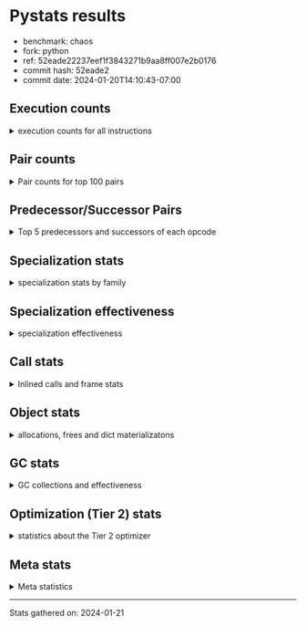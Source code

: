 
# Pystats results

- benchmark: chaos
- fork: python
- ref: 52eade22237eef1f3843271b9aa8ff007e2b0176
- commit hash: 52eade2
- commit date: 2024-01-20T14:10:43-07:00

## Execution counts

<details>
<summary> execution counts for all instructions </summary>

|Name | Count | Self | Cumulative | Miss ratio | 
|---|---:|---:|---:|---:|
| LOAD_FAST | 165,252,000 | 19.1% | 19.1% |  |
| LOAD_FAST_LOAD_FAST | 88,024,880 | 10.2% | 29.2% |  |
| LOAD_ATTR_INSTANCE_VALUE | 86,137,620 | 9.9% | 39.2% |  |
| STORE_FAST | 58,386,640 | 6.7% | 45.9% |  |
| BINARY_OP_SUBTRACT_INT | 46,007,580 | 5.3% | 51.2% |  |
| LOAD_CONST | 43,399,280 | 5.0% | 56.2% |  |
| BINARY_SUBSCR_LIST_INT | 33,318,400 | 3.8% | 60.1% |  |
| BINARY_OP_ADD_INT | 32,362,900 | 3.7% | 63.8% |  |
| BINARY_OP_MULTIPLY_FLOAT | 30,799,900 | 3.6% | 67.3% |  |
| BINARY_OP | 29,632,980 | 3.4% | 70.8% |  |
| BINARY_OP_ADD_FLOAT | 19,999,920 | 2.3% | 73.1% |  |
| RESUME_CHECK | 19,200,100 | 2.2% | 75.3% |  |
| RETURN_VALUE | 18,800,100 | 2.2% | 77.5% |  |
| STORE_ATTR_INSTANCE_VALUE | 17,605,200 | 2.0% | 79.5% |  |
| FOR_ITER_RANGE | 16,887,300 | 1.9% | 81.4% |  |
| JUMP_BACKWARD | 11,830,960 | 1.4% | 82.8% |  |
| LOAD_ATTR_METHOD_WITH_VALUES | 10,799,840 | 1.2% | 84.0% |  |
| CALL_PY_EXACT_ARGS | 10,399,860 | 1.2% | 85.2% |  |
| LOAD_GLOBAL_BUILTIN | 10,008,380 | 1.2% | 86.4% |  |
| POP_JUMP_IF_FALSE | 9,795,280 | 1.1% | 87.5% |  |
| LOAD_GLOBAL_MODULE | 9,600,060 | 1.1% | 88.6% |  |
| COMPARE_OP | 6,728,640 | 0.8% | 89.4% |  |
| CALL_BUILTIN_CLASS | 6,400,040 | 0.7% | 90.1% |  |
| RETURN_CONST | 6,000,240 | 0.7% | 90.8% |  |
| POP_JUMP_IF_NOT_NONE | 6,000,000 | 0.7% | 91.5% |  |
| EXIT_INIT_CHECK | 5,600,020 | 0.6% | 92.2% |  |
| CALL_ALLOC_AND_ENTER_INIT | 5,600,020 | 0.6% | 92.8% |  |
| GET_ITER | 5,200,160 | 0.6% | 93.4% |  |
| STORE_SUBSCR_LIST_INT | 5,199,980 | 0.6% | 94.0% |  |
| BINARY_SUBSCR_TUPLE_INT | 5,199,900 | 0.6% | 94.6% |  |
| COMPARE_OP_INT | 4,194,960 | 0.5% | 95.1% |  |
| PUSH_NULL | 4,002,880 | 0.5% | 95.6% |  |
| POP_JUMP_IF_TRUE | 3,926,160 | 0.5% | 96.0% |  |
| LIST_APPEND | 3,220,480 | 0.4% | 96.4% |  |
| CALL_LEN | 3,207,400 | 0.4% | 96.8% |  |
| CALL_BUILTIN_O | 3,202,320 | 0.4% | 97.1% |  |
| SWAP | 2,792,720 | 0.3% | 97.5% |  |
| BUILD_TUPLE | 2,400,160 | 0.3% | 97.7% |  |
| BINARY_OP_SUBTRACT_FLOAT | 2,399,940 | 0.3% | 98.0% |  |
| INTERPRETER_EXIT | 2,000,140 | 0.2% | 98.2% |  |
| LOAD_ATTR_MODULE | 2,000,100 | 0.2% | 98.5% |  |
| CALL | 1,602,840 | 0.2% | 98.7% |  |
| COMPARE_OP_FLOAT | 1,599,920 | 0.2% | 98.8% |  |
| POP_TOP | 1,592,880 | 0.2% | 99.0% |  |
| BUILD_LIST | 820,560 | 0.1% | 99.1% |  |
| LOAD_ATTR | 803,220 | 0.1% | 99.2% |  |
| LOAD_FAST_AND_CLEAR | 800,080 | 0.1% | 99.3% |  |
| COPY | 800,000 | 0.1% | 99.4% |  |
| IS_OP | 800,000 | 0.1% | 99.5% |  |
| CALL_METHOD_DESCRIPTOR_NOARGS | 799,980 | 0.1% | 99.6% |  |
| LOAD_ATTR_METHOD_NO_DICT | 799,980 | 0.1% | 99.7% |  |
| CALL_ISINSTANCE | 400,140 | 0.0% | 99.7% |  |
| TO_BOOL_BOOL | 400,140 | 0.0% | 99.8% |  |
| UNARY_NEGATIVE | 400,000 | 0.0% | 99.8% |  |
| JUMP_FORWARD | 400,000 | 0.0% | 99.9% |  |
| STORE_FAST_STORE_FAST | 400,000 | 0.0% | 99.9% |  |
| CALL_PY_WITH_DEFAULTS | 399,980 | 0.0% | 100.0% |  |
| UNPACK_SEQUENCE_TWO_TUPLE | 399,980 | 0.0% | 100.0% |  |
| BINARY_SUBSCR | 8,100 | 0.0% | 100.0% |  |
| LOAD_GLOBAL | 1,120 | 0.0% | 100.0% |  |
| LOAD_DEREF | 240 | 0.0% | 100.0% |  |
| RESUME | 220 | 0.0% | 100.0% |  |
| STORE_ATTR | 180 | 0.0% | 100.0% |  |
| COPY_FREE_VARS | 160 | 0.0% | 100.0% |  |
| TO_BOOL | 120 | 0.0% | 100.0% |  |
| FOR_ITER | 120 | 0.0% | 100.0% |  |
| CALL_METHOD_DESCRIPTOR_FAST | 80 | 0.0% | 100.0% | 100.0% |
| NOP | 80 | 0.0% | 100.0% |  |
| CALL_FUNCTION_EX | 80 | 0.0% | 100.0% |  |
| CALL_TYPE_1 | 80 | 0.0% | 100.0% |  |
| LOAD_SUPER_ATTR_METHOD | 80 | 0.0% | 100.0% |  |
| TO_BOOL_NONE | 60 | 0.0% | 100.0% |  |
| STORE_SUBSCR | 40 | 0.0% | 100.0% |  |
| UNPACK_SEQUENCE | 40 | 0.0% | 100.0% |  |
| LOAD_SUPER_ATTR | 20 | 0.0% | 100.0% |  |


</details>

## Pair counts

<details>
<summary> Pair counts for top 100 pairs </summary>

|Pair | Count | Self | Cumulative | 
|---|---:|---:|---:|
| LOAD_FAST LOAD_ATTR_INSTANCE_VALUE | 76,306,920 | 8.8% | 8.8% |
| LOAD_ATTR_INSTANCE_VALUE LOAD_FAST | 43,323,120 | 5.0% | 13.8% |
| STORE_FAST LOAD_FAST_LOAD_FAST | 34,461,920 | 4.0% | 17.8% |
| LOAD_FAST BINARY_OP_MULTIPLY_FLOAT | 28,800,000 | 3.3% | 21.1% |
| LOAD_FAST_LOAD_FAST STORE_ATTR_INSTANCE_VALUE | 16,800,240 | 1.9% | 23.0% |
| LOAD_CONST BINARY_OP_ADD_INT | 16,163,000 | 1.9% | 24.9% |
| STORE_FAST LOAD_FAST | 15,600,240 | 1.8% | 26.7% |
| BINARY_OP_MULTIPLY_FLOAT BINARY_OP_ADD_FLOAT | 15,599,880 | 1.8% | 28.5% |
| BINARY_OP_ADD_INT LOAD_FAST | 15,200,000 | 1.8% | 30.3% |
| BINARY_OP_MULTIPLY_FLOAT LOAD_FAST | 15,199,960 | 1.8% | 32.0% |
| LOAD_FAST_LOAD_FAST BINARY_OP_SUBTRACT_INT | 15,199,920 | 1.8% | 33.8% |
| FOR_ITER_RANGE STORE_FAST | 13,679,780 | 1.6% | 35.3% |
| BINARY_OP_SUBTRACT_INT BINARY_SUBSCR_LIST_INT | 13,600,000 | 1.6% | 36.9% |
| LOAD_FAST_LOAD_FAST LOAD_CONST | 13,200,000 | 1.5% | 38.4% |
| LOAD_CONST BINARY_OP_SUBTRACT_INT | 12,807,560 | 1.5% | 39.9% |
| BINARY_OP STORE_FAST | 12,000,100 | 1.4% | 41.3% |
| BINARY_OP_ADD_FLOAT LOAD_FAST | 11,999,920 | 1.4% | 42.7% |
| JUMP_BACKWARD FOR_ITER_RANGE | 11,687,140 | 1.3% | 44.0% |
| STORE_ATTR_INSTANCE_VALUE LOAD_FAST_LOAD_FAST | 11,200,160 | 1.3% | 45.3% |
| CALL_PY_EXACT_ARGS RESUME_CHECK | 10,399,860 | 1.2% | 46.5% |
| LOAD_FAST_LOAD_FAST BINARY_OP | 10,000,120 | 1.2% | 47.7% |
| RESUME_CHECK LOAD_FAST | 10,000,020 | 1.2% | 48.8% |
| BINARY_OP LOAD_FAST_LOAD_FAST | 10,000,000 | 1.2% | 50.0% |
| LOAD_FAST BINARY_OP_SUBTRACT_INT | 9,600,000 | 1.1% | 51.1% |
| BINARY_OP_SUBTRACT_INT BINARY_OP | 9,600,000 | 1.1% | 52.2% |
| BINARY_SUBSCR_LIST_INT STORE_FAST | 9,600,000 | 1.1% | 53.3% |
| LOAD_ATTR_INSTANCE_VALUE BINARY_OP_ADD_INT | 9,600,000 | 1.1% | 54.4% |
| BINARY_OP_ADD_INT BINARY_SUBSCR_LIST_INT | 9,363,040 | 1.1% | 55.5% |
| RETURN_VALUE STORE_FAST | 9,200,020 | 1.1% | 56.6% |
| LOAD_FAST_LOAD_FAST LOAD_ATTR_INSTANCE_VALUE | 9,029,680 | 1.0% | 57.6% |
| LOAD_FAST LOAD_CONST | 8,963,520 | 1.0% | 58.6% |
| LOAD_ATTR_INSTANCE_VALUE BINARY_OP_SUBTRACT_INT | 8,400,000 | 1.0% | 59.6% |
| BINARY_OP_SUBTRACT_INT LOAD_CONST | 8,399,980 | 1.0% | 60.6% |
| LOAD_ATTR_INSTANCE_VALUE LOAD_CONST | 8,007,360 | 0.9% | 61.5% |
| LOAD_FAST RETURN_VALUE | 7,600,080 | 0.9% | 62.4% |
| BINARY_OP_SUBTRACT_INT LOAD_FAST | 7,200,000 | 0.8% | 63.2% |
| LOAD_GLOBAL_BUILTIN LOAD_FAST | 6,407,600 | 0.7% | 63.9% |
| LOAD_GLOBAL_MODULE LOAD_FAST | 6,400,000 | 0.7% | 64.7% |
| RESUME_CHECK LOAD_FAST_LOAD_FAST | 6,000,060 | 0.7% | 65.4% |
| LOAD_FAST POP_JUMP_IF_NOT_NONE | 6,000,000 | 0.7% | 66.1% |
| STORE_FAST LOAD_GLOBAL_BUILTIN | 5,999,920 | 0.7% | 66.8% |
| LOAD_FAST_LOAD_FAST LOAD_FAST | 5,896,240 | 0.7% | 67.4% |
| POP_JUMP_IF_FALSE LOAD_FAST | 5,856,320 | 0.7% | 68.1% |
| STORE_ATTR_INSTANCE_VALUE RETURN_CONST | 5,604,860 | 0.6% | 68.8% |
| EXIT_INIT_CHECK RETURN_VALUE | 5,600,020 | 0.6% | 69.4% |
| RETURN_CONST EXIT_INIT_CHECK | 5,600,020 | 0.6% | 70.0% |
| CALL_ALLOC_AND_ENTER_INIT RESUME_CHECK | 5,600,020 | 0.6% | 70.7% |
| LOAD_FAST BINARY_OP_ADD_INT | 5,600,000 | 0.6% | 71.3% |
| LOAD_FAST LOAD_ATTR_METHOD_WITH_VALUES | 5,599,720 | 0.6% | 72.0% |
| BINARY_OP_SUBTRACT_INT STORE_FAST | 5,200,200 | 0.6% | 72.6% |
| CALL_BUILTIN_CLASS GET_ITER | 5,200,100 | 0.6% | 73.2% |
| BINARY_SUBSCR_LIST_INT LOAD_FAST_LOAD_FAST | 5,199,980 | 0.6% | 73.8% |
| STORE_SUBSCR_LIST_INT JUMP_BACKWARD | 5,199,980 | 0.6% | 74.4% |
| LOAD_FAST_LOAD_FAST BINARY_SUBSCR_LIST_INT | 5,199,960 | 0.6% | 75.0% |
| BINARY_OP_ADD_FLOAT CALL_ALLOC_AND_ENTER_INIT | 5,199,960 | 0.6% | 75.6% |
| BINARY_SUBSCR_LIST_INT LOAD_ATTR_METHOD_WITH_VALUES | 5,199,960 | 0.6% | 76.2% |
| LOAD_CONST BINARY_SUBSCR_TUPLE_INT | 5,199,800 | 0.6% | 76.8% |
| RETURN_VALUE LOAD_FAST_LOAD_FAST | 4,800,000 | 0.6% | 77.3% |
| LOAD_FAST_LOAD_FAST CALL_PY_EXACT_ARGS | 4,800,000 | 0.6% | 77.9% |
| LOAD_FAST_LOAD_FAST STORE_SUBSCR_LIST_INT | 4,800,000 | 0.6% | 78.4% |
| POP_JUMP_IF_NOT_NONE LOAD_GLOBAL_MODULE | 4,800,000 | 0.6% | 79.0% |
| LOAD_ATTR_METHOD_WITH_VALUES LOAD_FAST_LOAD_FAST | 4,800,000 | 0.6% | 79.6% |
| GET_ITER FOR_ITER_RANGE | 4,400,040 | 0.5% | 80.1% |
| COMPARE_OP_INT POP_JUMP_IF_FALSE | 4,194,960 | 0.5% | 80.5% |
| LOAD_CONST BINARY_OP | 4,000,480 | 0.5% | 81.0% |
| BINARY_OP_ADD_INT CALL_BUILTIN_CLASS | 4,000,000 | 0.5% | 81.5% |
| PUSH_NULL LOAD_FAST | 3,602,560 | 0.4% | 81.9% |
| BINARY_OP LOAD_FAST | 3,600,280 | 0.4% | 82.3% |
| LOAD_ATTR_METHOD_WITH_VALUES CALL_PY_EXACT_ARGS | 3,599,800 | 0.4% | 82.7% |
| COMPARE_OP POP_JUMP_IF_TRUE | 3,526,080 | 0.4% | 83.1% |
| LIST_APPEND JUMP_BACKWARD | 3,220,480 | 0.4% | 83.5% |
| LOAD_ATTR_INSTANCE_VALUE CALL_LEN | 3,207,360 | 0.4% | 83.9% |
| COMPARE_OP POP_JUMP_IF_FALSE | 3,200,240 | 0.4% | 84.2% |
| BINARY_SUBSCR_LIST_INT LIST_APPEND | 3,200,000 | 0.4% | 84.6% |
| BINARY_SUBSCR_TUPLE_INT COMPARE_OP | 3,200,000 | 0.4% | 85.0% |
| LOAD_ATTR_INSTANCE_VALUE LOAD_FAST_LOAD_FAST | 3,200,000 | 0.4% | 85.3% |
| POP_JUMP_IF_FALSE LOAD_FAST_LOAD_FAST | 2,999,680 | 0.3% | 85.7% |
| CALL_LEN LOAD_FAST | 2,800,000 | 0.3% | 86.0% |
| RESUME_CHECK LOAD_GLOBAL_MODULE | 2,799,920 | 0.3% | 86.3% |
| LOAD_FAST BINARY_SUBSCR_LIST_INT | 2,755,400 | 0.3% | 86.7% |
| BINARY_SUBSCR_LIST_INT COMPARE_OP | 2,726,080 | 0.3% | 87.0% |
| LOAD_FAST_LOAD_FAST COMPARE_OP_INT | 2,698,440 | 0.3% | 87.3% |
| BINARY_OP BINARY_OP_ADD_FLOAT | 2,400,160 | 0.3% | 87.6% |
| BINARY_OP_ADD_INT LOAD_CONST | 2,400,000 | 0.3% | 87.8% |
| FOR_ITER_RANGE JUMP_BACKWARD | 2,400,000 | 0.3% | 88.1% |
| LOAD_GLOBAL_BUILTIN LOAD_FAST_LOAD_FAST | 2,400,000 | 0.3% | 88.4% |
| LOAD_ATTR_METHOD_WITH_VALUES LOAD_FAST | 2,399,940 | 0.3% | 88.7% |
| POP_JUMP_IF_TRUE LOAD_FAST_LOAD_FAST | 2,163,040 | 0.2% | 88.9% |
| LOAD_FAST BINARY_OP | 2,020,520 | 0.2% | 89.1% |
| BUILD_TUPLE RETURN_VALUE | 2,007,440 | 0.2% | 89.4% |
| CALL_BUILTIN_O STORE_FAST | 2,002,340 | 0.2% | 89.6% |
| LOAD_FAST CALL_BUILTIN_O | 2,002,280 | 0.2% | 89.8% |
| CACHE RESUME_CHECK | 2,000,060 | 0.2% | 90.1% |
| LOAD_ATTR_MODULE PUSH_NULL | 2,000,040 | 0.2% | 90.3% |
| RETURN_VALUE INTERPRETER_EXIT | 2,000,000 | 0.2% | 90.5% |
| BINARY_SUBSCR_LIST_INT BUILD_TUPLE | 2,000,000 | 0.2% | 90.8% |
| BINARY_SUBSCR_LIST_INT LOAD_FAST | 2,000,000 | 0.2% | 91.0% |
| LOAD_ATTR_INSTANCE_VALUE LOAD_GLOBAL_BUILTIN | 2,000,000 | 0.2% | 91.2% |
| LOAD_GLOBAL_MODULE LOAD_ATTR_MODULE | 1,999,960 | 0.2% | 91.5% |
| LOAD_FAST CALL_PY_EXACT_ARGS | 1,999,920 | 0.2% | 91.7% |


</details>

## Predecessor/Successor Pairs

<details>
<summary> Top 5 predecessors and successors of each opcode </summary>

### CACHE

<details>
<summary> Successors and predecessors for CACHE </summary>

|Successors | Count | Percentage | 
|---|---:|---:|
| RESUME_CHECK | 2,000,060 | 100.0% |
| RESUME | 80 | 0.0% |


</details>

### BINARY_SUBSCR

<details>
<summary> Successors and predecessors for BINARY_SUBSCR </summary>

|Predecessors | Count | Percentage | 
|---|---:|---:|
| LOAD_CONST | 7,640 | 94.3% |
| BINARY_SUBSCR | 220 | 2.7% |
| LOAD_FAST | 120 | 1.5% |
| BINARY_SUBSCR_TUPLE_INT | 80 | 1.0% |
| LOAD_FAST_LOAD_FAST | 40 | 0.5% |

|Successors | Count | Percentage | 
|---|---:|---:|
| CALL | 7,460 | 92.1% |
| BINARY_SUBSCR | 220 | 2.7% |
| BINARY_SUBSCR_LIST_INT | 160 | 2.0% |
| BINARY_SUBSCR_TUPLE_INT | 100 | 1.2% |
| BINARY_OP | 80 | 1.0% |


</details>

### EXIT_INIT_CHECK

<details>
<summary> Successors and predecessors for EXIT_INIT_CHECK </summary>

|Predecessors | Count | Percentage | 
|---|---:|---:|
| RETURN_CONST | 5,600,020 | 100.0% |

|Successors | Count | Percentage | 
|---|---:|---:|
| RETURN_VALUE | 5,600,020 | 100.0% |


</details>

### GET_ITER

<details>
<summary> Successors and predecessors for GET_ITER </summary>

|Predecessors | Count | Percentage | 
|---|---:|---:|
| CALL_BUILTIN_CLASS | 5,200,100 | 100.0% |
| CALL | 60 | 0.0% |

|Successors | Count | Percentage | 
|---|---:|---:|
| FOR_ITER_RANGE | 4,400,040 | 84.6% |
| LOAD_FAST_AND_CLEAR | 800,080 | 15.4% |
| FOR_ITER | 40 | 0.0% |


</details>

### INTERPRETER_EXIT

<details>
<summary> Successors and predecessors for INTERPRETER_EXIT </summary>

|Predecessors | Count | Percentage | 
|---|---:|---:|
| RETURN_VALUE | 2,000,000 | 100.0% |
| RETURN_CONST | 140 | 0.0% |


</details>

### NOP

<details>
<summary> Successors and predecessors for NOP </summary>

|Predecessors | Count | Percentage | 
|---|---:|---:|
| POP_TOP | 80 | 100.0% |

|Successors | Count | Percentage | 
|---|---:|---:|
| LOAD_DEREF | 80 | 100.0% |


</details>

### POP_TOP

<details>
<summary> Successors and predecessors for POP_TOP </summary>

|Predecessors | Count | Percentage | 
|---|---:|---:|
| STORE_FAST | 800,000 | 50.2% |
| RETURN_CONST | 400,080 | 25.1% |
| SWAP | 392,560 | 24.6% |
| CALL | 160 | 0.0% |
| CALL_METHOD_DESCRIPTOR_FAST | 80 | 0.0% |

|Successors | Count | Percentage | 
|---|---:|---:|
| LOAD_FAST | 1,200,080 | 75.3% |
| RETURN_VALUE | 392,560 | 24.6% |
| NOP | 80 | 0.0% |
| LOAD_CONST | 80 | 0.0% |
| LOAD_GLOBAL | 40 | 0.0% |


</details>

### PUSH_NULL

<details>
<summary> Successors and predecessors for PUSH_NULL </summary>

|Predecessors | Count | Percentage | 
|---|---:|---:|
| LOAD_ATTR_MODULE | 2,000,040 | 50.0% |
| LOAD_FAST | 1,202,640 | 30.0% |
| BINARY_SUBSCR_LIST_INT | 799,960 | 20.0% |
| LOAD_ATTR | 120 | 0.0% |
| LOAD_DEREF | 80 | 0.0% |

|Successors | Count | Percentage | 
|---|---:|---:|
| LOAD_FAST | 3,602,560 | 90.0% |
| LOAD_GLOBAL_BUILTIN | 399,960 | 10.0% |
| CALL | 320 | 0.0% |
| LOAD_GLOBAL | 40 | 0.0% |


</details>

### RETURN_VALUE

<details>
<summary> Successors and predecessors for RETURN_VALUE </summary>

|Predecessors | Count | Percentage | 
|---|---:|---:|
| LOAD_FAST | 7,600,080 | 40.4% |
| EXIT_INIT_CHECK | 5,600,020 | 29.8% |
| BUILD_TUPLE | 2,007,440 | 10.7% |
| CALL_BUILTIN_O | 1,199,980 | 6.4% |
| RETURN_VALUE | 800,000 | 4.3% |

|Successors | Count | Percentage | 
|---|---:|---:|
| STORE_FAST | 9,200,020 | 48.9% |
| LOAD_FAST_LOAD_FAST | 4,800,000 | 25.5% |
| INTERPRETER_EXIT | 2,000,000 | 10.6% |
| RETURN_VALUE | 800,000 | 4.3% |
| BINARY_OP | 800,000 | 4.3% |


</details>

### STORE_SUBSCR

<details>
<summary> Successors and predecessors for STORE_SUBSCR </summary>

|Predecessors | Count | Percentage | 
|---|---:|---:|
| BINARY_OP | 20 | 50.0% |
| BINARY_OP_SUBTRACT_INT | 20 | 50.0% |

|Successors | Count | Percentage | 
|---|---:|---:|
| JUMP_BACKWARD | 20 | 50.0% |
| STORE_SUBSCR_LIST_INT | 20 | 50.0% |


</details>

### TO_BOOL

<details>
<summary> Successors and predecessors for TO_BOOL </summary>

|Predecessors | Count | Percentage | 
|---|---:|---:|
| CALL_ISINSTANCE | 60 | 50.0% |
| LOAD_FAST | 40 | 33.3% |
| CALL | 20 | 16.7% |

|Successors | Count | Percentage | 
|---|---:|---:|
| TO_BOOL_BOOL | 60 | 50.0% |
| POP_JUMP_IF_FALSE | 20 | 16.7% |
| POP_JUMP_IF_TRUE | 20 | 16.7% |
| TO_BOOL_NONE | 20 | 16.7% |


</details>

### UNARY_NEGATIVE

<details>
<summary> Successors and predecessors for UNARY_NEGATIVE </summary>

|Predecessors | Count | Percentage | 
|---|---:|---:|
| LOAD_ATTR_INSTANCE_VALUE | 399,980 | 100.0% |
| LOAD_ATTR | 20 | 0.0% |

|Successors | Count | Percentage | 
|---|---:|---:|
| LOAD_FAST | 400,000 | 100.0% |


</details>

### BINARY_OP

<details>
<summary> Successors and predecessors for BINARY_OP </summary>

|Predecessors | Count | Percentage | 
|---|---:|---:|
| LOAD_FAST_LOAD_FAST | 10,000,120 | 33.7% |
| BINARY_OP_SUBTRACT_INT | 9,600,000 | 32.4% |
| LOAD_CONST | 4,000,480 | 13.5% |
| LOAD_FAST | 2,020,520 | 6.8% |
| LOAD_ATTR_INSTANCE_VALUE | 1,600,140 | 5.4% |

|Successors | Count | Percentage | 
|---|---:|---:|
| STORE_FAST | 12,000,100 | 40.5% |
| LOAD_FAST_LOAD_FAST | 10,000,000 | 33.7% |
| LOAD_FAST | 3,600,280 | 12.1% |
| BINARY_OP_ADD_FLOAT | 2,400,160 | 8.1% |
| BINARY_OP | 811,240 | 2.7% |


</details>

### BUILD_LIST

<details>
<summary> Successors and predecessors for BUILD_LIST </summary>

|Predecessors | Count | Percentage | 
|---|---:|---:|
| SWAP | 800,080 | 97.5% |
| LOAD_CONST | 20,480 | 2.5% |

|Successors | Count | Percentage | 
|---|---:|---:|
| SWAP | 800,080 | 97.5% |
| LOAD_FAST | 20,480 | 2.5% |


</details>

### BUILD_TUPLE

<details>
<summary> Successors and predecessors for BUILD_TUPLE </summary>

|Predecessors | Count | Percentage | 
|---|---:|---:|
| BINARY_SUBSCR_LIST_INT | 2,000,000 | 83.3% |
| RETURN_VALUE | 400,000 | 16.7% |
| LOAD_GLOBAL_BUILTIN | 160 | 0.0% |

|Successors | Count | Percentage | 
|---|---:|---:|
| RETURN_VALUE | 2,007,440 | 83.6% |
| SWAP | 392,560 | 16.4% |
| CALL_ISINSTANCE | 120 | 0.0% |
| CALL | 40 | 0.0% |


</details>

### CALL

<details>
<summary> Successors and predecessors for CALL </summary>

|Predecessors | Count | Percentage | 
|---|---:|---:|
| LOAD_FAST | 400,500 | 25.0% |
| BINARY_OP_ADD_FLOAT | 400,020 | 25.0% |
| BINARY_OP_ADD_INT | 399,980 | 25.0% |
| BINARY_SUBSCR_LIST_INT | 392,540 | 24.5% |
| BINARY_SUBSCR | 7,460 | 0.5% |

|Successors | Count | Percentage | 
|---|---:|---:|
| STORE_FAST | 800,260 | 49.9% |
| RESUME_CHECK | 800,040 | 49.9% |
| CALL | 1,380 | 0.1% |
| POP_TOP | 160 | 0.0% |
| CALL_PY_EXACT_ARGS | 140 | 0.0% |


</details>

### CALL_FUNCTION_EX

<details>
<summary> Successors and predecessors for CALL_FUNCTION_EX </summary>

|Predecessors | Count | Percentage | 
|---|---:|---:|
| LOAD_FAST | 80 | 100.0% |

|Successors | Count | Percentage | 
|---|---:|---:|
| COPY_FREE_VARS | 80 | 100.0% |


</details>

### COMPARE_OP

<details>
<summary> Successors and predecessors for COMPARE_OP </summary>

|Predecessors | Count | Percentage | 
|---|---:|---:|
| BINARY_SUBSCR_TUPLE_INT | 3,200,000 | 47.6% |
| BINARY_SUBSCR_LIST_INT | 2,726,080 | 40.5% |
| LOAD_CONST | 400,120 | 5.9% |
| LOAD_FAST | 400,000 | 5.9% |
| COMPARE_OP | 2,040 | 0.0% |

|Successors | Count | Percentage | 
|---|---:|---:|
| POP_JUMP_IF_TRUE | 3,526,080 | 52.4% |
| POP_JUMP_IF_FALSE | 3,200,240 | 47.6% |
| COMPARE_OP | 2,040 | 0.0% |
| COMPARE_OP_INT | 200 | 0.0% |
| COMPARE_OP_FLOAT | 80 | 0.0% |


</details>

### COPY

<details>
<summary> Successors and predecessors for COPY </summary>

|Predecessors | Count | Percentage | 
|---|---:|---:|
| LOAD_FAST | 800,000 | 100.0% |

|Successors | Count | Percentage | 
|---|---:|---:|
| LOAD_ATTR_INSTANCE_VALUE | 799,920 | 100.0% |
| LOAD_ATTR | 80 | 0.0% |


</details>

### COPY_FREE_VARS

<details>
<summary> Successors and predecessors for COPY_FREE_VARS </summary>

|Predecessors | Count | Percentage | 
|---|---:|---:|
| CALL | 80 | 50.0% |
| CALL_FUNCTION_EX | 80 | 50.0% |

|Successors | Count | Percentage | 
|---|---:|---:|
| RESUME_CHECK | 140 | 87.5% |
| RESUME | 20 | 12.5% |


</details>

### FOR_ITER

<details>
<summary> Successors and predecessors for FOR_ITER </summary>

|Predecessors | Count | Percentage | 
|---|---:|---:|
| JUMP_BACKWARD | 60 | 50.0% |
| GET_ITER | 40 | 33.3% |
| SWAP | 20 | 16.7% |

|Successors | Count | Percentage | 
|---|---:|---:|
| STORE_FAST | 60 | 50.0% |
| FOR_ITER_RANGE | 60 | 50.0% |


</details>

### IS_OP

<details>
<summary> Successors and predecessors for IS_OP </summary>

|Predecessors | Count | Percentage | 
|---|---:|---:|
| LOAD_GLOBAL_MODULE | 799,980 | 100.0% |
| LOAD_GLOBAL | 20 | 0.0% |

|Successors | Count | Percentage | 
|---|---:|---:|
| POP_JUMP_IF_FALSE | 800,000 | 100.0% |


</details>

### JUMP_BACKWARD

<details>
<summary> Successors and predecessors for JUMP_BACKWARD </summary>

|Predecessors | Count | Percentage | 
|---|---:|---:|
| STORE_SUBSCR_LIST_INT | 5,199,980 | 44.0% |
| LIST_APPEND | 3,220,480 | 27.2% |
| FOR_ITER_RANGE | 2,400,000 | 20.3% |
| POP_JUMP_IF_TRUE | 563,040 | 4.8% |
| STORE_FAST | 303,680 | 2.6% |

|Successors | Count | Percentage | 
|---|---:|---:|
| FOR_ITER_RANGE | 11,687,140 | 98.8% |
| LOAD_FAST | 143,760 | 1.2% |
| FOR_ITER | 60 | 0.0% |


</details>

### JUMP_FORWARD

<details>
<summary> Successors and predecessors for JUMP_FORWARD </summary>

|Predecessors | Count | Percentage | 
|---|---:|---:|
| STORE_ATTR_INSTANCE_VALUE | 399,980 | 100.0% |
| STORE_ATTR | 20 | 0.0% |

|Successors | Count | Percentage | 
|---|---:|---:|
| LOAD_FAST | 400,000 | 100.0% |


</details>

### LIST_APPEND

<details>
<summary> Successors and predecessors for LIST_APPEND </summary>

|Predecessors | Count | Percentage | 
|---|---:|---:|
| BINARY_SUBSCR_LIST_INT | 3,200,000 | 99.4% |
| BINARY_OP | 20,480 | 0.6% |

|Successors | Count | Percentage | 
|---|---:|---:|
| JUMP_BACKWARD | 3,220,480 | 100.0% |


</details>

### LOAD_ATTR

<details>
<summary> Successors and predecessors for LOAD_ATTR </summary>

|Predecessors | Count | Percentage | 
|---|---:|---:|
| LOAD_FAST | 802,360 | 99.9% |
| LOAD_ATTR | 380 | 0.0% |
| LOAD_GLOBAL | 140 | 0.0% |
| LOAD_GLOBAL_MODULE | 140 | 0.0% |
| COPY | 80 | 0.0% |

|Successors | Count | Percentage | 
|---|---:|---:|
| STORE_FAST | 800,020 | 99.6% |
| LOAD_ATTR_INSTANCE_VALUE | 1,100 | 0.1% |
| LOAD_FAST | 620 | 0.1% |
| LOAD_ATTR | 380 | 0.0% |
| BINARY_OP | 300 | 0.0% |


</details>

### LOAD_CONST

<details>
<summary> Successors and predecessors for LOAD_CONST </summary>

|Predecessors | Count | Percentage | 
|---|---:|---:|
| LOAD_FAST_LOAD_FAST | 13,200,000 | 30.4% |
| LOAD_FAST | 8,963,520 | 20.7% |
| BINARY_OP_SUBTRACT_INT | 8,399,980 | 19.4% |
| LOAD_ATTR_INSTANCE_VALUE | 8,007,360 | 18.5% |
| BINARY_OP_ADD_INT | 2,400,000 | 5.5% |

|Successors | Count | Percentage | 
|---|---:|---:|
| BINARY_OP_ADD_INT | 16,163,000 | 37.2% |
| BINARY_OP_SUBTRACT_INT | 12,807,560 | 29.5% |
| BINARY_SUBSCR_TUPLE_INT | 5,199,800 | 12.0% |
| BINARY_OP | 4,000,480 | 9.2% |
| COMPARE_OP_INT | 800,120 | 1.8% |


</details>

### LOAD_DEREF

<details>
<summary> Successors and predecessors for LOAD_DEREF </summary>

|Predecessors | Count | Percentage | 
|---|---:|---:|
| NOP | 80 | 33.3% |
| STORE_FAST | 80 | 33.3% |
| LOAD_GLOBAL_BUILTIN | 80 | 33.3% |

|Successors | Count | Percentage | 
|---|---:|---:|
| PUSH_NULL | 80 | 33.3% |
| LOAD_FAST | 80 | 33.3% |
| STORE_FAST | 80 | 33.3% |


</details>

### LOAD_FAST

<details>
<summary> Successors and predecessors for LOAD_FAST </summary>

|Predecessors | Count | Percentage | 
|---|---:|---:|
| LOAD_ATTR_INSTANCE_VALUE | 43,323,120 | 26.2% |
| STORE_FAST | 15,600,240 | 9.4% |
| BINARY_OP_ADD_INT | 15,200,000 | 9.2% |
| BINARY_OP_MULTIPLY_FLOAT | 15,199,960 | 9.2% |
| BINARY_OP_ADD_FLOAT | 11,999,920 | 7.3% |

|Successors | Count | Percentage | 
|---|---:|---:|
| LOAD_ATTR_INSTANCE_VALUE | 76,306,920 | 46.2% |
| BINARY_OP_MULTIPLY_FLOAT | 28,800,000 | 17.4% |
| BINARY_OP_SUBTRACT_INT | 9,600,000 | 5.8% |
| LOAD_CONST | 8,963,520 | 5.4% |
| RETURN_VALUE | 7,600,080 | 4.6% |


</details>

### LOAD_FAST_AND_CLEAR

<details>
<summary> Successors and predecessors for LOAD_FAST_AND_CLEAR </summary>

|Predecessors | Count | Percentage | 
|---|---:|---:|
| GET_ITER | 800,080 | 100.0% |

|Successors | Count | Percentage | 
|---|---:|---:|
| SWAP | 800,080 | 100.0% |


</details>

### LOAD_FAST_LOAD_FAST

<details>
<summary> Successors and predecessors for LOAD_FAST_LOAD_FAST </summary>

|Predecessors | Count | Percentage | 
|---|---:|---:|
| STORE_FAST | 34,461,920 | 39.2% |
| STORE_ATTR_INSTANCE_VALUE | 11,200,160 | 12.7% |
| BINARY_OP | 10,000,000 | 11.4% |
| RESUME_CHECK | 6,000,060 | 6.8% |
| BINARY_SUBSCR_LIST_INT | 5,199,980 | 5.9% |

|Successors | Count | Percentage | 
|---|---:|---:|
| STORE_ATTR_INSTANCE_VALUE | 16,800,240 | 19.1% |
| BINARY_OP_SUBTRACT_INT | 15,199,920 | 17.3% |
| LOAD_CONST | 13,200,000 | 15.0% |
| BINARY_OP | 10,000,120 | 11.4% |
| LOAD_ATTR_INSTANCE_VALUE | 9,029,680 | 10.3% |


</details>

### LOAD_GLOBAL

<details>
<summary> Successors and predecessors for LOAD_GLOBAL </summary>

|Predecessors | Count | Percentage | 
|---|---:|---:|
| STORE_FAST | 200 | 17.9% |
| LOAD_FAST | 160 | 14.3% |
| RESUME | 140 | 12.5% |
| LOAD_GLOBAL_BUILTIN | 140 | 12.5% |
| RESUME_CHECK | 140 | 12.5% |

|Successors | Count | Percentage | 
|---|---:|---:|
| LOAD_GLOBAL_BUILTIN | 420 | 37.5% |
| LOAD_GLOBAL_MODULE | 260 | 23.2% |
| LOAD_FAST | 240 | 21.4% |
| LOAD_ATTR | 140 | 12.5% |
| CALL | 20 | 1.8% |


</details>

### LOAD_SUPER_ATTR

<details>
<summary> Successors and predecessors for LOAD_SUPER_ATTR </summary>

|Predecessors | Count | Percentage | 
|---|---:|---:|
| LOAD_FAST | 20 | 100.0% |

|Successors | Count | Percentage | 
|---|---:|---:|
| LOAD_SUPER_ATTR_METHOD | 20 | 100.0% |


</details>

### POP_JUMP_IF_FALSE

<details>
<summary> Successors and predecessors for POP_JUMP_IF_FALSE </summary>

|Predecessors | Count | Percentage | 
|---|---:|---:|
| COMPARE_OP_INT | 4,194,960 | 42.8% |
| COMPARE_OP | 3,200,240 | 32.7% |
| COMPARE_OP_FLOAT | 1,599,920 | 16.3% |
| IS_OP | 800,000 | 8.2% |
| TO_BOOL_BOOL | 80 | 0.0% |

|Successors | Count | Percentage | 
|---|---:|---:|
| LOAD_FAST | 5,856,320 | 59.8% |
| LOAD_FAST_LOAD_FAST | 2,999,680 | 30.6% |
| LOAD_CONST | 400,000 | 4.1% |
| RETURN_CONST | 395,360 | 4.0% |
| JUMP_BACKWARD | 143,760 | 1.5% |


</details>

### POP_JUMP_IF_NOT_NONE

<details>
<summary> Successors and predecessors for POP_JUMP_IF_NOT_NONE </summary>

|Predecessors | Count | Percentage | 
|---|---:|---:|
| LOAD_FAST | 6,000,000 | 100.0% |

|Successors | Count | Percentage | 
|---|---:|---:|
| LOAD_GLOBAL_MODULE | 4,800,000 | 80.0% |
| LOAD_FAST | 1,200,000 | 20.0% |


</details>

### POP_JUMP_IF_TRUE

<details>
<summary> Successors and predecessors for POP_JUMP_IF_TRUE </summary>

|Predecessors | Count | Percentage | 
|---|---:|---:|
| COMPARE_OP | 3,526,080 | 89.8% |
| TO_BOOL_BOOL | 400,060 | 10.2% |
| TO_BOOL | 20 | 0.0% |

|Successors | Count | Percentage | 
|---|---:|---:|
| LOAD_FAST_LOAD_FAST | 2,163,040 | 55.1% |
| LOAD_FAST | 800,000 | 20.4% |
| JUMP_BACKWARD | 563,040 | 14.3% |
| LOAD_GLOBAL_MODULE | 399,960 | 10.2% |
| LOAD_GLOBAL | 60 | 0.0% |


</details>

### RETURN_CONST

<details>
<summary> Successors and predecessors for RETURN_CONST </summary>

|Predecessors | Count | Percentage | 
|---|---:|---:|
| STORE_ATTR_INSTANCE_VALUE | 5,604,860 | 93.4% |
| POP_JUMP_IF_FALSE | 395,360 | 6.6% |
| STORE_ATTR | 20 | 0.0% |

|Successors | Count | Percentage | 
|---|---:|---:|
| EXIT_INIT_CHECK | 5,600,020 | 93.3% |
| POP_TOP | 400,080 | 6.7% |
| INTERPRETER_EXIT | 140 | 0.0% |


</details>

### STORE_ATTR

<details>
<summary> Successors and predecessors for STORE_ATTR </summary>

|Predecessors | Count | Percentage | 
|---|---:|---:|
| LOAD_FAST | 100 | 55.6% |
| SWAP | 80 | 44.4% |

|Successors | Count | Percentage | 
|---|---:|---:|
| STORE_ATTR_INSTANCE_VALUE | 100 | 55.6% |
| LOAD_FAST | 40 | 22.2% |
| JUMP_FORWARD | 20 | 11.1% |
| RETURN_CONST | 20 | 11.1% |


</details>

### STORE_FAST

<details>
<summary> Successors and predecessors for STORE_FAST </summary>

|Predecessors | Count | Percentage | 
|---|---:|---:|
| FOR_ITER_RANGE | 13,679,780 | 23.4% |
| BINARY_OP | 12,000,100 | 20.6% |
| BINARY_SUBSCR_LIST_INT | 9,600,000 | 16.4% |
| RETURN_VALUE | 9,200,020 | 15.8% |
| BINARY_OP_SUBTRACT_INT | 5,200,200 | 8.9% |

|Successors | Count | Percentage | 
|---|---:|---:|
| LOAD_FAST_LOAD_FAST | 34,461,920 | 59.0% |
| LOAD_FAST | 15,600,240 | 26.7% |
| LOAD_GLOBAL_BUILTIN | 5,999,920 | 10.3% |
| STORE_FAST | 800,080 | 1.4% |
| POP_TOP | 800,000 | 1.4% |


</details>

### STORE_FAST_STORE_FAST

<details>
<summary> Successors and predecessors for STORE_FAST_STORE_FAST </summary>

|Predecessors | Count | Percentage | 
|---|---:|---:|
| UNPACK_SEQUENCE_TWO_TUPLE | 399,980 | 100.0% |
| UNPACK_SEQUENCE | 20 | 0.0% |

|Successors | Count | Percentage | 
|---|---:|---:|
| LOAD_FAST_LOAD_FAST | 400,000 | 100.0% |


</details>

### SWAP

<details>
<summary> Successors and predecessors for SWAP </summary>

|Predecessors | Count | Percentage | 
|---|---:|---:|
| BUILD_LIST | 800,080 | 28.6% |
| LOAD_FAST_AND_CLEAR | 800,080 | 28.6% |
| BINARY_OP_ADD_FLOAT | 799,960 | 28.6% |
| BUILD_TUPLE | 392,560 | 14.1% |
| BINARY_OP | 40 | 0.0% |

|Successors | Count | Percentage | 
|---|---:|---:|
| BUILD_LIST | 800,080 | 28.6% |
| FOR_ITER_RANGE | 800,060 | 28.6% |
| STORE_ATTR_INSTANCE_VALUE | 799,920 | 28.6% |
| POP_TOP | 392,560 | 14.1% |
| STORE_ATTR | 80 | 0.0% |


</details>

### UNPACK_SEQUENCE

<details>
<summary> Successors and predecessors for UNPACK_SEQUENCE </summary>

|Predecessors | Count | Percentage | 
|---|---:|---:|
| RETURN_VALUE | 40 | 100.0% |

|Successors | Count | Percentage | 
|---|---:|---:|
| STORE_FAST_STORE_FAST | 20 | 50.0% |
| UNPACK_SEQUENCE_TWO_TUPLE | 20 | 50.0% |


</details>

### RESUME

<details>
<summary> Successors and predecessors for RESUME </summary>

|Predecessors | Count | Percentage | 
|---|---:|---:|
| CALL | 120 | 54.5% |
| CACHE | 80 | 36.4% |
| COPY_FREE_VARS | 20 | 9.1% |

|Successors | Count | Percentage | 
|---|---:|---:|
| LOAD_GLOBAL | 140 | 63.6% |
| LOAD_FAST | 60 | 27.3% |
| LOAD_FAST_LOAD_FAST | 20 | 9.1% |


</details>

### BINARY_OP_ADD_FLOAT

<details>
<summary> Successors and predecessors for BINARY_OP_ADD_FLOAT </summary>

|Predecessors | Count | Percentage | 
|---|---:|---:|
| BINARY_OP_MULTIPLY_FLOAT | 15,599,880 | 78.0% |
| BINARY_OP | 2,400,160 | 12.0% |
| LOAD_ATTR_INSTANCE_VALUE | 1,199,960 | 6.0% |
| LOAD_CONST | 799,920 | 4.0% |

|Successors | Count | Percentage | 
|---|---:|---:|
| LOAD_FAST | 11,999,920 | 60.0% |
| CALL_ALLOC_AND_ENTER_INIT | 5,199,960 | 26.0% |
| CALL_BUILTIN_O | 1,199,960 | 6.0% |
| SWAP | 799,960 | 4.0% |
| CALL | 400,020 | 2.0% |


</details>

### BINARY_OP_ADD_INT

<details>
<summary> Successors and predecessors for BINARY_OP_ADD_INT </summary>

|Predecessors | Count | Percentage | 
|---|---:|---:|
| LOAD_CONST | 16,163,000 | 49.9% |
| LOAD_ATTR_INSTANCE_VALUE | 9,600,000 | 29.7% |
| LOAD_FAST | 5,600,000 | 17.3% |
| BINARY_SUBSCR_LIST_INT | 999,840 | 3.1% |
| BINARY_OP | 60 | 0.0% |

|Successors | Count | Percentage | 
|---|---:|---:|
| LOAD_FAST | 15,200,000 | 47.0% |
| BINARY_SUBSCR_LIST_INT | 9,363,040 | 28.9% |
| CALL_BUILTIN_CLASS | 4,000,000 | 12.4% |
| LOAD_CONST | 2,400,000 | 7.4% |
| COMPARE_OP_INT | 696,200 | 2.2% |


</details>

### BINARY_OP_MULTIPLY_FLOAT

<details>
<summary> Successors and predecessors for BINARY_OP_MULTIPLY_FLOAT </summary>

|Predecessors | Count | Percentage | 
|---|---:|---:|
| LOAD_FAST | 28,800,000 | 93.5% |
| BINARY_OP_SUBTRACT_FLOAT | 799,920 | 2.6% |
| LOAD_ATTR_INSTANCE_VALUE | 799,920 | 2.6% |
| LOAD_FAST_LOAD_FAST | 399,960 | 1.3% |
| BINARY_OP | 100 | 0.0% |

|Successors | Count | Percentage | 
|---|---:|---:|
| BINARY_OP_ADD_FLOAT | 15,599,880 | 50.6% |
| LOAD_FAST | 15,199,960 | 49.4% |
| BINARY_OP | 60 | 0.0% |


</details>

### BINARY_OP_SUBTRACT_FLOAT

<details>
<summary> Successors and predecessors for BINARY_OP_SUBTRACT_FLOAT </summary>

|Predecessors | Count | Percentage | 
|---|---:|---:|
| LOAD_ATTR_INSTANCE_VALUE | 1,599,840 | 66.7% |
| LOAD_CONST | 799,920 | 33.3% |
| BINARY_OP | 140 | 0.0% |
| LOAD_FAST | 40 | 0.0% |

|Successors | Count | Percentage | 
|---|---:|---:|
| LOAD_FAST | 1,599,920 | 66.7% |
| BINARY_OP_MULTIPLY_FLOAT | 799,920 | 33.3% |
| STORE_FAST | 60 | 0.0% |
| BINARY_OP | 40 | 0.0% |


</details>

### BINARY_OP_SUBTRACT_INT

<details>
<summary> Successors and predecessors for BINARY_OP_SUBTRACT_INT </summary>

|Predecessors | Count | Percentage | 
|---|---:|---:|
| LOAD_FAST_LOAD_FAST | 15,199,920 | 33.0% |
| LOAD_CONST | 12,807,560 | 27.8% |
| LOAD_FAST | 9,600,000 | 20.9% |
| LOAD_ATTR_INSTANCE_VALUE | 8,400,000 | 18.3% |
| BINARY_OP | 100 | 0.0% |

|Successors | Count | Percentage | 
|---|---:|---:|
| BINARY_SUBSCR_LIST_INT | 13,600,000 | 29.6% |
| BINARY_OP | 9,600,000 | 20.9% |
| LOAD_CONST | 8,399,980 | 18.3% |
| LOAD_FAST | 7,200,000 | 15.6% |
| STORE_FAST | 5,200,200 | 11.3% |


</details>

### BINARY_SUBSCR_LIST_INT

<details>
<summary> Successors and predecessors for BINARY_SUBSCR_LIST_INT </summary>

|Predecessors | Count | Percentage | 
|---|---:|---:|
| BINARY_OP_SUBTRACT_INT | 13,600,000 | 40.8% |
| BINARY_OP_ADD_INT | 9,363,040 | 28.1% |
| LOAD_FAST_LOAD_FAST | 5,199,960 | 15.6% |
| LOAD_FAST | 2,755,400 | 8.3% |
| BINARY_SUBSCR_TUPLE_INT | 1,599,840 | 4.8% |

|Successors | Count | Percentage | 
|---|---:|---:|
| STORE_FAST | 9,600,000 | 28.8% |
| LOAD_FAST_LOAD_FAST | 5,199,980 | 15.6% |
| LOAD_ATTR_METHOD_WITH_VALUES | 5,199,960 | 15.6% |
| LIST_APPEND | 3,200,000 | 9.6% |
| COMPARE_OP | 2,726,080 | 8.2% |


</details>

### BINARY_SUBSCR_TUPLE_INT

<details>
<summary> Successors and predecessors for BINARY_SUBSCR_TUPLE_INT </summary>

|Predecessors | Count | Percentage | 
|---|---:|---:|
| LOAD_CONST | 5,199,800 | 100.0% |
| BINARY_SUBSCR | 100 | 0.0% |

|Successors | Count | Percentage | 
|---|---:|---:|
| COMPARE_OP | 3,200,000 | 61.5% |
| BINARY_SUBSCR_LIST_INT | 1,599,840 | 30.8% |
| BINARY_OP | 399,980 | 7.7% |
| BINARY_SUBSCR | 80 | 0.0% |


</details>

### CALL_ALLOC_AND_ENTER_INIT

<details>
<summary> Successors and predecessors for CALL_ALLOC_AND_ENTER_INIT </summary>

|Predecessors | Count | Percentage | 
|---|---:|---:|
| BINARY_OP_ADD_FLOAT | 5,199,960 | 92.9% |
| BINARY_OP | 399,960 | 7.1% |
| CALL | 60 | 0.0% |
| LOAD_CONST | 40 | 0.0% |

|Successors | Count | Percentage | 
|---|---:|---:|
| RESUME_CHECK | 5,600,020 | 100.0% |


</details>

### CALL_BUILTIN_CLASS

<details>
<summary> Successors and predecessors for CALL_BUILTIN_CLASS </summary>

|Predecessors | Count | Percentage | 
|---|---:|---:|
| BINARY_OP_ADD_INT | 4,000,000 | 62.5% |
| LOAD_FAST | 800,000 | 12.5% |
| BINARY_OP_SUBTRACT_INT | 800,000 | 12.5% |
| CALL_LEN | 399,960 | 6.2% |
| LOAD_ATTR_INSTANCE_VALUE | 399,960 | 6.2% |

|Successors | Count | Percentage | 
|---|---:|---:|
| GET_ITER | 5,200,100 | 81.3% |
| STORE_FAST | 799,960 | 12.5% |
| LOAD_CONST | 399,980 | 6.2% |


</details>

### CALL_BUILTIN_O

<details>
<summary> Successors and predecessors for CALL_BUILTIN_O </summary>

|Predecessors | Count | Percentage | 
|---|---:|---:|
| LOAD_FAST | 2,002,280 | 62.5% |
| BINARY_OP_ADD_FLOAT | 1,199,960 | 37.5% |
| CALL | 80 | 0.0% |

|Successors | Count | Percentage | 
|---|---:|---:|
| STORE_FAST | 2,002,340 | 62.5% |
| RETURN_VALUE | 1,199,980 | 37.5% |


</details>

### CALL_ISINSTANCE

<details>
<summary> Successors and predecessors for CALL_ISINSTANCE </summary>

|Predecessors | Count | Percentage | 
|---|---:|---:|
| LOAD_GLOBAL_MODULE | 399,960 | 100.0% |
| BUILD_TUPLE | 120 | 0.0% |
| CALL | 60 | 0.0% |

|Successors | Count | Percentage | 
|---|---:|---:|
| TO_BOOL_BOOL | 400,080 | 100.0% |
| TO_BOOL | 60 | 0.0% |


</details>

### CALL_LEN

<details>
<summary> Successors and predecessors for CALL_LEN </summary>

|Predecessors | Count | Percentage | 
|---|---:|---:|
| LOAD_ATTR_INSTANCE_VALUE | 3,207,360 | 100.0% |
| CALL | 40 | 0.0% |

|Successors | Count | Percentage | 
|---|---:|---:|
| LOAD_FAST | 2,800,000 | 87.3% |
| CALL_BUILTIN_CLASS | 399,960 | 12.5% |
| LOAD_CONST | 7,420 | 0.2% |
| CALL | 20 | 0.0% |


</details>

### CALL_METHOD_DESCRIPTOR_FAST

<details>
<summary> Successors and predecessors for CALL_METHOD_DESCRIPTOR_FAST </summary>

|Predecessors | Count | Percentage | 
|---|---:|---:|
| LOAD_FAST | 60 | 75.0% |
| CALL | 20 | 25.0% |

|Successors | Count | Percentage | 
|---|---:|---:|
| POP_TOP | 80 | 100.0% |


</details>

### CALL_METHOD_DESCRIPTOR_NOARGS

<details>
<summary> Successors and predecessors for CALL_METHOD_DESCRIPTOR_NOARGS </summary>

|Predecessors | Count | Percentage | 
|---|---:|---:|
| LOAD_ATTR_METHOD_NO_DICT | 799,960 | 100.0% |
| CALL | 20 | 0.0% |

|Successors | Count | Percentage | 
|---|---:|---:|
| STORE_FAST | 799,980 | 100.0% |


</details>

### CALL_PY_EXACT_ARGS

<details>
<summary> Successors and predecessors for CALL_PY_EXACT_ARGS </summary>

|Predecessors | Count | Percentage | 
|---|---:|---:|
| LOAD_FAST_LOAD_FAST | 4,800,000 | 46.2% |
| LOAD_ATTR_METHOD_WITH_VALUES | 3,599,800 | 34.6% |
| LOAD_FAST | 1,999,920 | 19.2% |
| CALL | 140 | 0.0% |

|Successors | Count | Percentage | 
|---|---:|---:|
| RESUME_CHECK | 10,399,860 | 100.0% |


</details>

### CALL_PY_WITH_DEFAULTS

<details>
<summary> Successors and predecessors for CALL_PY_WITH_DEFAULTS </summary>

|Predecessors | Count | Percentage | 
|---|---:|---:|
| LOAD_FAST | 399,960 | 100.0% |
| CALL | 20 | 0.0% |

|Successors | Count | Percentage | 
|---|---:|---:|
| RESUME_CHECK | 399,980 | 100.0% |


</details>

### CALL_TYPE_1

<details>
<summary> Successors and predecessors for CALL_TYPE_1 </summary>

|Predecessors | Count | Percentage | 
|---|---:|---:|
| LOAD_CONST | 60 | 75.0% |
| CALL | 20 | 25.0% |

|Successors | Count | Percentage | 
|---|---:|---:|
| LOAD_GLOBAL_BUILTIN | 60 | 75.0% |
| LOAD_GLOBAL | 20 | 25.0% |


</details>

### COMPARE_OP_FLOAT

<details>
<summary> Successors and predecessors for COMPARE_OP_FLOAT </summary>

|Predecessors | Count | Percentage | 
|---|---:|---:|
| LOAD_ATTR_INSTANCE_VALUE | 1,599,840 | 100.0% |
| COMPARE_OP | 80 | 0.0% |

|Successors | Count | Percentage | 
|---|---:|---:|
| POP_JUMP_IF_FALSE | 1,599,920 | 100.0% |


</details>

### COMPARE_OP_INT

<details>
<summary> Successors and predecessors for COMPARE_OP_INT </summary>

|Predecessors | Count | Percentage | 
|---|---:|---:|
| LOAD_FAST_LOAD_FAST | 2,698,440 | 64.3% |
| LOAD_CONST | 800,120 | 19.1% |
| BINARY_OP_ADD_INT | 696,200 | 16.6% |
| COMPARE_OP | 200 | 0.0% |

|Successors | Count | Percentage | 
|---|---:|---:|
| POP_JUMP_IF_FALSE | 4,194,960 | 100.0% |


</details>

### FOR_ITER_RANGE

<details>
<summary> Successors and predecessors for FOR_ITER_RANGE </summary>

|Predecessors | Count | Percentage | 
|---|---:|---:|
| JUMP_BACKWARD | 11,687,140 | 69.2% |
| GET_ITER | 4,400,040 | 26.1% |
| SWAP | 800,060 | 4.7% |
| FOR_ITER | 60 | 0.0% |

|Successors | Count | Percentage | 
|---|---:|---:|
| STORE_FAST | 13,679,780 | 81.0% |
| JUMP_BACKWARD | 2,400,000 | 14.2% |
| LOAD_FAST | 800,080 | 4.7% |
| LOAD_GLOBAL_BUILTIN | 7,400 | 0.0% |
| LOAD_GLOBAL | 40 | 0.0% |


</details>

### LOAD_ATTR_INSTANCE_VALUE

<details>
<summary> Successors and predecessors for LOAD_ATTR_INSTANCE_VALUE </summary>

|Predecessors | Count | Percentage | 
|---|---:|---:|
| LOAD_FAST | 76,306,920 | 88.6% |
| LOAD_FAST_LOAD_FAST | 9,029,680 | 10.5% |
| COPY | 799,920 | 0.9% |
| LOAD_ATTR | 1,100 | 0.0% |

|Successors | Count | Percentage | 
|---|---:|---:|
| LOAD_FAST | 43,323,120 | 50.3% |
| BINARY_OP_ADD_INT | 9,600,000 | 11.1% |
| BINARY_OP_SUBTRACT_INT | 8,400,000 | 9.8% |
| LOAD_CONST | 8,007,360 | 9.3% |
| CALL_LEN | 3,207,360 | 3.7% |


</details>

### LOAD_ATTR_METHOD_NO_DICT

<details>
<summary> Successors and predecessors for LOAD_ATTR_METHOD_NO_DICT </summary>

|Predecessors | Count | Percentage | 
|---|---:|---:|
| LOAD_FAST | 799,960 | 100.0% |
| LOAD_ATTR | 20 | 0.0% |

|Successors | Count | Percentage | 
|---|---:|---:|
| CALL_METHOD_DESCRIPTOR_NOARGS | 799,960 | 100.0% |
| CALL | 20 | 0.0% |


</details>

### LOAD_ATTR_METHOD_WITH_VALUES

<details>
<summary> Successors and predecessors for LOAD_ATTR_METHOD_WITH_VALUES </summary>

|Predecessors | Count | Percentage | 
|---|---:|---:|
| LOAD_FAST | 5,599,720 | 51.9% |
| BINARY_SUBSCR_LIST_INT | 5,199,960 | 48.1% |
| LOAD_ATTR | 160 | 0.0% |

|Successors | Count | Percentage | 
|---|---:|---:|
| LOAD_FAST_LOAD_FAST | 4,800,000 | 44.4% |
| CALL_PY_EXACT_ARGS | 3,599,800 | 33.3% |
| LOAD_FAST | 2,399,940 | 22.2% |
| CALL | 100 | 0.0% |


</details>

### LOAD_ATTR_MODULE

<details>
<summary> Successors and predecessors for LOAD_ATTR_MODULE </summary>

|Predecessors | Count | Percentage | 
|---|---:|---:|
| LOAD_GLOBAL_MODULE | 1,999,960 | 100.0% |
| LOAD_ATTR | 140 | 0.0% |

|Successors | Count | Percentage | 
|---|---:|---:|
| PUSH_NULL | 2,000,040 | 100.0% |
| STORE_FAST | 60 | 0.0% |


</details>

### LOAD_GLOBAL_BUILTIN

<details>
<summary> Successors and predecessors for LOAD_GLOBAL_BUILTIN </summary>

|Predecessors | Count | Percentage | 
|---|---:|---:|
| STORE_FAST | 5,999,920 | 59.9% |
| LOAD_ATTR_INSTANCE_VALUE | 2,000,000 | 20.0% |
| BINARY_OP_SUBTRACT_INT | 800,000 | 8.0% |
| LOAD_GLOBAL_BUILTIN | 400,320 | 4.0% |
| PUSH_NULL | 399,960 | 4.0% |

|Successors | Count | Percentage | 
|---|---:|---:|
| LOAD_FAST | 6,407,600 | 64.0% |
| LOAD_FAST_LOAD_FAST | 2,400,000 | 24.0% |
| LOAD_CONST | 800,080 | 8.0% |
| LOAD_GLOBAL_BUILTIN | 400,320 | 4.0% |
| BUILD_TUPLE | 160 | 0.0% |


</details>

### LOAD_GLOBAL_MODULE

<details>
<summary> Successors and predecessors for LOAD_GLOBAL_MODULE </summary>

|Predecessors | Count | Percentage | 
|---|---:|---:|
| POP_JUMP_IF_NOT_NONE | 4,800,000 | 50.0% |
| RESUME_CHECK | 2,799,920 | 29.2% |
| LOAD_FAST | 1,592,440 | 16.6% |
| POP_JUMP_IF_TRUE | 399,960 | 4.2% |
| BINARY_OP_SUBTRACT_INT | 7,400 | 0.1% |

|Successors | Count | Percentage | 
|---|---:|---:|
| LOAD_FAST | 6,400,000 | 66.7% |
| LOAD_ATTR_MODULE | 1,999,960 | 20.8% |
| IS_OP | 799,980 | 8.3% |
| CALL_ISINSTANCE | 399,960 | 4.2% |
| LOAD_ATTR | 140 | 0.0% |


</details>

### LOAD_SUPER_ATTR_METHOD

<details>
<summary> Successors and predecessors for LOAD_SUPER_ATTR_METHOD </summary>

|Predecessors | Count | Percentage | 
|---|---:|---:|
| LOAD_FAST | 60 | 75.0% |
| LOAD_SUPER_ATTR | 20 | 25.0% |

|Successors | Count | Percentage | 
|---|---:|---:|
| LOAD_FAST | 80 | 100.0% |


</details>

### RESUME_CHECK

<details>
<summary> Successors and predecessors for RESUME_CHECK </summary>

|Predecessors | Count | Percentage | 
|---|---:|---:|
| CALL_PY_EXACT_ARGS | 10,399,860 | 54.2% |
| CALL_ALLOC_AND_ENTER_INIT | 5,600,020 | 29.2% |
| CACHE | 2,000,060 | 10.4% |
| CALL | 800,040 | 4.2% |
| CALL_PY_WITH_DEFAULTS | 399,980 | 2.1% |

|Successors | Count | Percentage | 
|---|---:|---:|
| LOAD_FAST | 10,000,020 | 52.1% |
| LOAD_FAST_LOAD_FAST | 6,000,060 | 31.3% |
| LOAD_GLOBAL_MODULE | 2,799,920 | 14.6% |
| LOAD_GLOBAL_BUILTIN | 399,960 | 2.1% |
| LOAD_GLOBAL | 140 | 0.0% |


</details>

### STORE_ATTR_INSTANCE_VALUE

<details>
<summary> Successors and predecessors for STORE_ATTR_INSTANCE_VALUE </summary>

|Predecessors | Count | Percentage | 
|---|---:|---:|
| LOAD_FAST_LOAD_FAST | 16,800,240 | 95.4% |
| SWAP | 799,920 | 4.5% |
| LOAD_FAST | 4,940 | 0.0% |
| STORE_ATTR | 100 | 0.0% |

|Successors | Count | Percentage | 
|---|---:|---:|
| LOAD_FAST_LOAD_FAST | 11,200,160 | 63.6% |
| RETURN_CONST | 5,604,860 | 31.8% |
| LOAD_FAST | 400,200 | 2.3% |
| JUMP_FORWARD | 399,980 | 2.3% |


</details>

### STORE_SUBSCR_LIST_INT

<details>
<summary> Successors and predecessors for STORE_SUBSCR_LIST_INT </summary>

|Predecessors | Count | Percentage | 
|---|---:|---:|
| LOAD_FAST_LOAD_FAST | 4,800,000 | 92.3% |
| BINARY_OP_SUBTRACT_INT | 399,960 | 7.7% |
| STORE_SUBSCR | 20 | 0.0% |

|Successors | Count | Percentage | 
|---|---:|---:|
| JUMP_BACKWARD | 5,199,980 | 100.0% |


</details>

### TO_BOOL_BOOL

<details>
<summary> Successors and predecessors for TO_BOOL_BOOL </summary>

|Predecessors | Count | Percentage | 
|---|---:|---:|
| CALL_ISINSTANCE | 400,080 | 100.0% |
| TO_BOOL | 60 | 0.0% |

|Successors | Count | Percentage | 
|---|---:|---:|
| POP_JUMP_IF_TRUE | 400,060 | 100.0% |
| POP_JUMP_IF_FALSE | 80 | 0.0% |


</details>

### TO_BOOL_NONE

<details>
<summary> Successors and predecessors for TO_BOOL_NONE </summary>

|Predecessors | Count | Percentage | 
|---|---:|---:|
| LOAD_FAST | 40 | 66.7% |
| TO_BOOL | 20 | 33.3% |

|Successors | Count | Percentage | 
|---|---:|---:|
| POP_JUMP_IF_FALSE | 60 | 100.0% |


</details>

### UNPACK_SEQUENCE_TWO_TUPLE

<details>
<summary> Successors and predecessors for UNPACK_SEQUENCE_TWO_TUPLE </summary>

|Predecessors | Count | Percentage | 
|---|---:|---:|
| RETURN_VALUE | 399,960 | 100.0% |
| UNPACK_SEQUENCE | 20 | 0.0% |

|Successors | Count | Percentage | 
|---|---:|---:|
| STORE_FAST_STORE_FAST | 399,980 | 100.0% |


</details>


</details>

## Specialization stats

<details>
<summary> specialization stats by family </summary>

### BINARY_OP

<details>
<summary> specialization stats for BINARY_OP family </summary>

|Kind | Count | Ratio | 
|---|---:|---:|
|     deferred | 29,621,280 | 18.4% |
|          hit | 131,570,240 | 81.6% |

| | Count | Ratio | 
|---|---:|---:|
| Success | 640 | 5.5% |
| Failure | 11,060 | 94.5% |

|Failure kind | Count | Ratio | 
|---|---:|---:|
| true divide different types | 2,360 | 21.3% |
| subtract different types | 2,320 | 21.0% |
| multiply different types | 2,140 | 19.3% |
| true divide float | 1,680 | 15.2% |
| power | 1,440 | 13.0% |
| add different types | 280 | 2.5% |
| add other | 280 | 2.5% |
| subtract other | 280 | 2.5% |
| true divide other | 280 | 2.5% |


</details>

### BINARY_SUBSCR

<details>
<summary> specialization stats for BINARY_SUBSCR family </summary>

|Kind | Count | Ratio | 
|---|---:|---:|
|     deferred | 7,700 | 0.0% |
|          hit | 38,518,300 | 100.0% |

| | Count | Ratio | 
|---|---:|---:|
| Success | 260 | 65.0% |
| Failure | 140 | 35.0% |

|Failure kind | Count | Ratio | 
|---|---:|---:|
| out of range | 140 | 100.0% |


</details>

### CALL

<details>
<summary> specialization stats for CALL family </summary>

|Kind | Count | Ratio | 
|---|---:|---:|
|     deferred | 1,600,980 | 5.0% |
|          hit | 30,409,820 | 95.0% |
|         miss | 80 | 0.0% |

| | Count | Ratio | 
|---|---:|---:|
| Success | 580 | 29.9% |
| Failure | 1,360 | 70.1% |

|Failure kind | Count | Ratio | 
|---|---:|---:|
| bound method | 720 | 52.9% |
| other | 580 | 42.6% |
| cfunc noargs | 60 | 4.4% |


</details>

### COMPARE_OP

<details>
<summary> specialization stats for COMPARE_OP family </summary>

|Kind | Count | Ratio | 
|---|---:|---:|
|     deferred | 6,726,320 | 53.7% |
|          hit | 5,794,880 | 46.3% |

| | Count | Ratio | 
|---|---:|---:|
| Success | 280 | 12.1% |
| Failure | 2,040 | 87.9% |

|Failure kind | Count | Ratio | 
|---|---:|---:|
| float long | 2,040 | 100.0% |


</details>

### FOR_ITER

<details>
<summary> specialization stats for FOR_ITER family </summary>

|Kind | Count | Ratio | 
|---|---:|---:|
|     deferred | 60 | 0.0% |
|          hit | 16,887,300 | 100.0% |

| | Count | Ratio | 
|---|---:|---:|
| Success | 60 | 100.0% |
| Failure | 0 | 0.0% |


</details>

### LOAD_ATTR

<details>
<summary> specialization stats for LOAD_ATTR family </summary>

|Kind | Count | Ratio | 
|---|---:|---:|
|     deferred | 801,420 | 0.8% |
|          hit | 99,737,540 | 99.2% |

| | Count | Ratio | 
|---|---:|---:|
| Success | 1,420 | 78.9% |
| Failure | 380 | 21.1% |

|Failure kind | Count | Ratio | 
|---|---:|---:|
| method | 380 | 100.0% |


</details>

### LOAD_GLOBAL

<details>
<summary> specialization stats for LOAD_GLOBAL family </summary>

|Kind | Count | Ratio | 
|---|---:|---:|
|     deferred | 440 | 0.0% |
|          hit | 19,608,440 | 100.0% |

| | Count | Ratio | 
|---|---:|---:|
| Success | 680 | 100.0% |
| Failure | 0 | 0.0% |


</details>

### LOAD_SUPER_ATTR

<details>
<summary> specialization stats for LOAD_SUPER_ATTR family </summary>

|Kind | Count | Ratio | 
|---|---:|---:|
|          hit | 80 | 80.0% |

| | Count | Ratio | 
|---|---:|---:|
| Success | 20 | 100.0% |
| Failure | 0 | 0.0% |


</details>

### POP_JUMP_IF_FALSE

<details>
<summary> specialization stats for POP_JUMP_IF_FALSE family </summary>


</details>

### POP_JUMP_IF_NOT_NONE

<details>
<summary> specialization stats for POP_JUMP_IF_NOT_NONE family </summary>


</details>

### POP_JUMP_IF_TRUE

<details>
<summary> specialization stats for POP_JUMP_IF_TRUE family </summary>


</details>

### STORE_ATTR

<details>
<summary> specialization stats for STORE_ATTR family </summary>

|Kind | Count | Ratio | 
|---|---:|---:|
|     deferred | 80 | 0.0% |
|          hit | 17,605,200 | 100.0% |

| | Count | Ratio | 
|---|---:|---:|
| Success | 100 | 100.0% |
| Failure | 0 | 0.0% |


</details>

### STORE_SUBSCR

<details>
<summary> specialization stats for STORE_SUBSCR family </summary>

|Kind | Count | Ratio | 
|---|---:|---:|
|     deferred | 20 | 0.0% |
|          hit | 5,199,980 | 100.0% |

| | Count | Ratio | 
|---|---:|---:|
| Success | 20 | 100.0% |
| Failure | 0 | 0.0% |


</details>

### TO_BOOL

<details>
<summary> specialization stats for TO_BOOL family </summary>

|Kind | Count | Ratio | 
|---|---:|---:|
|     deferred | 40 | 0.0% |
|          hit | 400,200 | 100.0% |

| | Count | Ratio | 
|---|---:|---:|
| Success | 80 | 100.0% |
| Failure | 0 | 0.0% |


</details>

### UNPACK_SEQUENCE

<details>
<summary> specialization stats for UNPACK_SEQUENCE family </summary>

|Kind | Count | Ratio | 
|---|---:|---:|
|     deferred | 20 | 0.0% |
|          hit | 399,980 | 100.0% |

| | Count | Ratio | 
|---|---:|---:|
| Success | 20 | 100.0% |
| Failure | 0 | 0.0% |


</details>


</details>

## Specialization effectiveness

<details>
<summary> specialization effectiveness </summary>

|Instructions | Count | Ratio | 
|---|---:|---:|
| Basic | 422,924,960 | 48.8% |
| Not specialized | 58,498,860 | 6.7% |
| Specialized hits | 385,332,060 | 44.5% |
| Specialized misses | 80 | 0.0% |

### Deferred by instruction

<details>
<summary> deferred by instruction </summary>

|Name | Count | Ratio | 
|---|---:|---:|
| BINARY_OP | 29,621,280 | 76.4% |
| COMPARE_OP | 6,726,320 | 17.4% |
| CALL | 1,600,980 | 4.1% |
| LOAD_ATTR | 801,420 | 2.1% |
| BINARY_SUBSCR | 7,700 | 0.0% |
| LOAD_GLOBAL | 440 | 0.0% |
| STORE_ATTR | 80 | 0.0% |
| FOR_ITER | 60 | 0.0% |
| TO_BOOL | 40 | 0.0% |
| STORE_SUBSCR | 20 | 0.0% |


</details>

### Misses by instruction

<details>
<summary> misses by instruction </summary>

|Name | Count | Ratio | 
|---|---:|---:|
| CALL_METHOD_DESCRIPTOR_FAST | 80 | 100.0% |
| CACHE | 0 | 0.0% |
| EXIT_INIT_CHECK | 0 | 0.0% |
| GET_ITER | 0 | 0.0% |
| INTERPRETER_EXIT | 0 | 0.0% |
| NOP | 0 | 0.0% |
| POP_TOP | 0 | 0.0% |
| PUSH_NULL | 0 | 0.0% |
| RETURN_VALUE | 0 | 0.0% |
| UNARY_NEGATIVE | 0 | 0.0% |


</details>


</details>

## Call stats

<details>
<summary> Inlined calls and frame stats </summary>

| | Count | Ratio | 
|---|---:|---:|
| Calls to PyEval_EvalDefault | 2,000,140 | 10.4% |
| Calls to Python functions inlined | 17,200,180 | 89.6% |
| Calls via PyEval_EvalFrame (total) | 2,000,140 | 10.4% |
| Calls via PyEval_EvalFrame (vector) | 2,000,140 | 10.4% |
| Calls via PyEval_EvalFrame (generator) | 0 | 0.0% |
| Calls via PyEval_EvalFrame (legacy) | 0 | 0.0% |
| Calls via PyEval_EvalFrame (function vectorcall) | 2,000,140 | 10.4% |
| Calls via PyEval_EvalFrame (build class) | 0 | 0.0% |
| Calls via PyEval_EvalFrame (slot) | 1,200,000 | 6.2% |
| Calls via PyEval_EvalFrame (function ex) | 80 | 0.0% |
| Calls via PyEval_EvalFrame (api) | 0 | 0.0% |
| Calls via PyEval_EvalFrame (method) | 0 | 0.0% |
| Frame objects created | 0 | 0.0% |
| Frames pushed | 21,999,880 | 114.6% |


</details>

## Object stats

<details>
<summary> allocations, frees and dict materializatons </summary>

| | Count | Ratio | 
|---|---:|---:|
| Allocations from freelist | 67,626,760 | 74.8% |
| Frees to freelist | 67,628,380 |  |
| Allocations | 22,836,360 | 25.2% |
| Allocations to 512 bytes | 22,815,880 | 25.2% |
| Allocations to 4 kbytes | 20,480 | 0.0% |
| Allocations over 4 kbytes | 0 | 0.0% |
| Frees | 23,638,548 |  |
| New values | 60 |  |
| Interpreter increfs | 374,620,600 | 97.4% |
| Interpreter decrefs | 438,623,180 | 93.4% |
| Increfs | 10,003,761 | 2.6% |
| Decrefs | 30,829,870 | 6.6% |
| Materialize dict (on request) | 0 | 0.0% |
| Materialize dict (new key) | 0 | 0.0% |
| Materialize dict (too big) | 0 | 0.0% |
| Materialize dict (str subclass) | 0 | 0.0% |
| Dematerialize dict | 0 | 0.0% |
| Method cache hits | 803,082 |  |
| Method cache misses | 178 |  |
| Method cache collisions | 177 |  |
| Method cache dunder hits | 2,000,377 |  |
| Method cache dunder misses | 63 |  |


</details>

## GC stats

<details>
<summary> GC collections and effectiveness </summary>

|Generation | Collections | Objects collected | Object visits | 
|---:|---:|---:|---:|
| 0 | 20 | 2,280 | 746,040 |
| 1 | 0 | 0 | 0 |
| 2 | 0 | 0 | 0 |


</details>

## Optimization (Tier 2) stats

<details>
<summary> statistics about the Tier 2 optimizer </summary>

| | Count | Ratio | 
|---|---:|---:|
| Optimization attempts | 0 |  |
| Traces created | 0 |  |
| Trace stack overflow | 0 |  |
| Trace stack underflow | 0 |  |
| Trace too long | 0 |  |
| Trace too short | 0 |  |
| Inner loop found | 0 |  |
| Recursive call | 0 |  |
| Low confidence | 0 |  |
| Traces executed | 0 |  |
| Uops executed | 0 |  |

### Trace length histogram

<details>
<summary> trace length histogram </summary>

|Range | Count | Ratio | 
|---|---:|---:|
| <= 1 | 0 |  |


</details>

### Optimized trace length histogram

<details>
<summary> optimized trace length histogram </summary>

|Range | Count | Ratio | 
|---|---:|---:|
| <= 1 | 0 |  |


</details>

### Trace run length histogram

<details>
<summary> trace run length histogram </summary>

|Range | Count | Ratio | 
|---|---:|---:|
| <= 1 | 0 |  |


</details>

### Uop execution stats

<details>
<summary> uop execution stats </summary>


</details>

### Unsupported opcodes

<details>
<summary> unsupported opcodes </summary>


</details>


</details>

## Meta stats

<details>
<summary> Meta statistics </summary>

| | Count | 
|---|---:|
| Number of data files | 20 |


</details>

---
Stats gathered on: 2024-01-21
